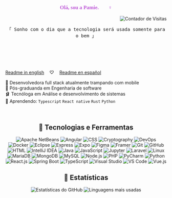 <link href="https://fonts.googleapis.com/css2?family=Dancing+Script:wght@700&display=swap" rel="stylesheet">

<div align="center">
  <h3 style="color:#BE5AD7; font-family:Cursive;">Olá, sou a Pamie. 🧚🏾‍♀️</h3>
  <p align="right">
    <img src="https://komarev.com/ghpvc/?username=o-cafe-e-o-elefante&color=BE5AD7&style=flat-square" alt="Contador de Visitas" />
  </p>
</div>

<p align="center"> 
  <samp>
    「 Sonho com o dia que a tecnologia será usada somente para o bem 」
    <br>
    <br>
  </samp>
  
</p>
<br>
<br>
<br> 

[Readme in english](./README_ENG.md)   ㅤ♡ㅤ   [Readme en español](./README_ESP.md)  

🦩 Desenvolvedora full stack atualmente trampando com mobile
 <br>
🩷 Pós-graduanda em Engenharia de software <br>
🩰 Tecnóloga em Análise e desenvolvimento de sistemas <br>
🧠 Aprendendo: `Typescript` `React native` `Rust` `Python`

<br> 

<div align="center">

## 🫧 Tecnologias e Ferramentas

![Apache NetBeans](https://img.shields.io/badge/Apache%20NetBeans-BE5AD7?style=flat&logo=apachenetbeanside&logoColor=white) ![Angular](https://img.shields.io/badge/Angular-BE5AD7?style=flat&logo=angular&logoColor=white) ![CSS](https://img.shields.io/badge/-CSS3-BE5AD7?style=flat&logo=css3&logoColor=white) ![Cryptography](https://img.shields.io/badge/Cryptography-BE5AD7?style=flat&logo=cryptography&logoColor=white) ![DevOps](https://img.shields.io/badge/DevOps-BE5AD7?style=flat&logo=devops&logoColor=white) ![Docker](https://img.shields.io/badge/-Docker-BE5AD7?style=flat&logo=docker&logoColor=white) ![Eclipse](https://img.shields.io/badge/-Eclipse-BE5AD7?style=flat&logo=eclipse&logoColor=white) ![Express](https://img.shields.io/badge/Express-BE5AD7?style=flat&logo=express&logoColor=white) ![Expo](https://img.shields.io/badge/-Expo-BE5AD7?style=flat&logo=expo&logoColor=white) 
![Figma](https://img.shields.io/badge/-Figma-BE5AD7?style=flat&logo=figma&logoColor=white) ![Framer](https://img.shields.io/badge/-Framer-BE5AD7?style=flat&logo=framer&logoColor=white) ![Git](https://img.shields.io/badge/-Git-BE5AD7?style=flat&logo=git&logoColor=white) 
![GitHub](https://img.shields.io/badge/-GitHub-BE5AD7?style=flat&logo=github&logoColor=white) ![HTML](https://img.shields.io/badge/-HTML5-BE5AD7?style=flat&logo=html5&logoColor=white) ![IntelliJ IDEA](https://img.shields.io/badge/-IntelliJ%20IDEA-BE5AD7?style=flat&logo=intellij-idea&logoColor=white) 
![Java](https://img.shields.io/badge/-Java-BE5AD7?style=flat&logo=java&logoColor=white) ![JavaScript](https://img.shields.io/badge/-JavaScript-BE5AD7?style=flat&logo=javascript&logoColor=white) ![Jupyter](https://img.shields.io/badge/Jupyter-BE5AD7?style=flat&logo=jupyter&logoColor=white) 
![Laravel](https://img.shields.io/badge/-Laravel-BE5AD7?style=flat&logo=laravel&logoColor=white) ![Linux](https://img.shields.io/badge/-Linux-BE5AD7?style=flat&logo=linux&logoColor=white) ![MariaDB](https://img.shields.io/badge/-MariaDB-BE5AD7?style=flat&logo=mariadb&logoColor=white) 
![MongoDB](https://img.shields.io/badge/MongoDB-BE5AD7?style=flat&logo=mongodb&logoColor=white) ![MySQL](https://img.shields.io/badge/-MySQL-BE5AD7?style=flat&logo=mysql&logoColor=white) ![Node.js](https://img.shields.io/badge/-Node.js-BE5AD7?style=flat&logo=node.js&logoColor=white) 
![PHP](https://img.shields.io/badge/-PHP-BE5AD7?style=flat&logo=php&logoColor=white) ![PyCharm](https://img.shields.io/badge/-PyCharm-BE5AD7?style=flat&logo=pycharm&logoColor=white) ![Python](https://img.shields.io/badge/-Python-BE5AD7?style=flat&logo=python&logoColor=white) 
![React.js](https://img.shields.io/badge/-React-BE5AD7?style=flat&logo=react&logoColor=white) ![Spring Boot](https://img.shields.io/badge/-Spring%20Boot-BE5AD7?style=flat&logo=spring-boot&logoColor=white) ![TypeScript](https://img.shields.io/badge/-TypeScript-BE5AD7?style=flat&logo=typescript&logoColor=white)
![Visual Studio](https://img.shields.io/badge/Visual_Studio-BE5AD7?style=flat&logo=visual%20studio&logoColor=white) ![VS Code](https://img.shields.io/badge/-VS%20Code-BE5AD7?style=flat&logo=visual-studio-code&logoColor=white) ![Vue.js](https://img.shields.io/badge/-Vue.js-BE5AD7?style=flat&logo=vue.js&logoColor=white)

## 🔭 Estatísticas

<p align="center">
  <img src="https://github-readme-stats.vercel.app/api?username=o-cafe-e-o-elefante&show_icons=true&bg_color=ffffff&title_color=BE5AD7&text_color=BE5AD7&icon_color=BE5AD7&border_color=BE5AD7" alt="Estatísticas do GitHub" />
  <img src="https://github-readme-stats.vercel.app/api/top-langs/?username=o-cafe-e-o-elefante&layout=compact&bg_color=ffffff&title_color=BE5AD7&text_color=BE5AD7&icon_color=BE5AD7&border_color=BE5AD7" alt="Linguagens mais usadas" />
</p>
</div>
